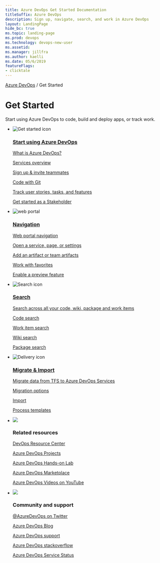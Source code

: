 ```yaml
---
title: Azure DevOps Get Started Documentation 
titleSuffix: Azure DevOps
description: Sign up, navigate, search, and work in Azure DevOps
layout: LandingPage
hide_bc: true
ms.topic: landing-page
ms.prod: devops 
ms.technology: devops-new-user
ms.assetid:  
ms.manager: jillfra 
ms.author: kaelli 
ms.date: 05/6/2019
featureFlags:
- clicktale 
---
```



<a href="/azure/devops/index">Azure DevOps</a>  /  Get Started

# Get Started 

Start using Azure DevOps to code, build and deploy apps, or track work.


<ul class="panelContent cardsF">
    <li>
        <div class="cardSize">
            <div class="cardPadding">
                <div class="card">
                    <div class="cardImageOuter">
                        <div class="cardImage">
                            <img src="https://docs.microsoft.com/media/common/i_get-started.svg" alt="Get started icon" />
                        </div>
                    </div>
                    <div class="cardText">
                        <h3><a href="/azure/devops/user-guide/index">Start using Azure DevOps</a></h3>
                        <p>
                            <a href="/azure/devops/user-guide/what-is-azure-devops">What is Azure DevOps?</a>
                        </p>
                        <p>
                            <a href="/azure/devops/user-guide/services">Services overview</a>
                        </p>
                        <p>
                            <a href="/azure/devops/user-guide/sign-up-invite-teammates">Sign up & invite teammates</a>
                        </p>
                        <p>
                            <a href="/azure/devops/user-guide/code-with-git">Code with Git</a>
                        </p>
                        <p>
                            <a href="/azure/devops/boards/get-started/plan-track-work?toc=/azure/devops/get-started/toc.json&bc=/azure/devops/get-started/breadcrumb/toc.json">Track user stories, tasks, and features</a>
                        </p>
                        <p>
                            <a href="/azure/devops/organizations/security/get-started-stakeholder?toc=/azure/devops/get-started/toc.json&bc=/azure/devops/get-started/breadcrumb/toc.json">Get started as a Stakeholder</a>
                        </p>
                    </div>
                </div>
            </div>
        </div>
    </li>
    <li>
        <div class="cardSize">
            <div class="cardPadding">
                <div class="card">
                    <div class="cardImageOuter">
                        <div class="cardImage">
                            <img src="https://docs.microsoft.com/media/common/i_portal.svg" alt="web portal" />
                        </div>
                    </div>
                    <div class="cardText">
                        <h3><a href="/azure/devops/project/navigation/index">Navigation</a></h3>
                        <p>
                            <a href="/azure/devops/project/navigation/index?toc=/azure/devops/get-started/toc.json&bc=/azure/devops/get-started/breadcrumb/toc.json">Web portal navigation</a>
                        </p>
                        <p>
                            <a href="/azure/devops/project/navigation/go-to-service-page?toc=/azure/devops/get-started/toc.json&bc=/azure/devops/get-started/breadcrumb/toc.json">Open a service, page, or settings</a>
                        </p>
                        <p>
                            <a href="/azure/devops/project/navigation/add-artifact-team?toc=/azure/devops/get-started/toc.json&bc=/azure/devops/get-started/breadcrumb/toc.json">Add an artifact or team artifacts</a>
                        </p>
                        <p>
                            <a href="/azure/devops/project/navigation/set-favorites?toc=/azure/devops/get-started/toc.json&bc=/azure/devops/get-started/breadcrumb/toc.json">Work with favorites</a>
                        </p>
                        <p>
                            <a href="/azure/devops/project/navigation/preview-features?toc=/azure/devops/get-started/toc.json&bc=/azure/devops/get-started/breadcrumb/toc.json">Enable a preview feature</a>
                        </p>
                    </div>
                </div>
            </div>
        </div>
    </li>
    <li>
        <div class="cardSize">
            <div class="cardPadding">
                <div class="card">
                    <div class="cardImageOuter">
                        <div class="cardImage">
                            <img src="https://docs.microsoft.com/media/common/i_search.svg" alt="Search icon" />
                        </div>
                    </div>
                    <div class="cardText">
                        <h3><a href="/azure/devops/project/search/index">Search</a></h3>
                        <p>
                            <a href="/azure/devops/project/search/overview?toc=/azure/devops/get-started/toc.json&bc=/azure/devops/get-started/breadcrumb/toc.json">Search across all your code, wiki, package and work items</a>
                        </p>
                        <p>
                            <a href="/azure/devops/project/search/code-search?toc=/azure/devops/get-started/toc.json&bc=/azure/devops/get-started/breadcrumb/toc.json">Code search</a>
                        </p>
                        <p>
                            <a href="/azure/devops/project/search/work-item-search?toc=/azure/devops/get-started/toc.json&bc=/azure/devops/get-started/breadcrumb/toc.json">Work item search</a>
                        </p>
                        <p>
                            <a href="/azure/devops/project/wiki/search-wiki?toc=/azure/devops/get-started/toc.json&bc=/azure/devops/get-started/breadcrumb/toc.json">Wiki search</a>
                        </p>
                        <p>
                            <a href="/azure/devops/project/search/package-search?toc=/azure/devops/get-started/toc.json&bc=/azure/devops/get-started/breadcrumb/toc.json">Package search</a>
                        </p>
                    </div>
                </div>
            </div>
        </div>
    </li>
    <li>
        <div class="cardSize">
            <div class="cardPadding">
                <div class="card">
                    <div class="cardImageOuter">
                        <div class="cardImage">
                            <img src="https://docs.microsoft.com/media/common/i_delivery.svg" alt="Delivery icon " />
                        </div>
                    </div>
                    <div class="cardText">
                        <h3><a href="/azure/devops/migrate/index">Migrate & Import</a></h3>
                        <p>
                            <a href="/azure/devops/migrate/migration-overview">Migrate data from TFS to Azure DevOps Services</a>
                        </p>
                        <p>
                            <a href="/azure/devops/migrate/migrate-from-tfs">Migration options</a>
                        </p>
                        <p>
                            <a href="/azure/devops/migrate/import">Import</a>
                        </p>
                        <p>
                            <a href="/azure/devops/migrate/migration-processtemplates">Process templates</a>
                        </p>
                    </div>
                </div>
            </div>
        </div>
    </li>
    <li>
        <div class="cardSize">
            <div class="cardPadding">
                <div class="card">
                    <div class="cardImageOuter">
                        <div class="cardImage">
                            <img src="https://docs.microsoft.com//media/common/i_multi-connect.svg" alt=" " />
                        </div>
                    </div>
                    <div class="cardText">
                        <h3>Related resources</h3>
                        <p>
                            <a href="/azure/devops/learn/">DevOps Resource Center</a>
                        </p>
                        <p>
                            <a href="/azure/devops-projects/">Azure DevOps Projects</a>
                        </p>
                        <p>
                            <a href="https://www.azuredevopslabs.com/">Azure DevOps Hands-on Lab</a>
                        </p>
                        <p>
                            <a href="https://marketplace.visualstudio.com/">Azure DevOps Marketplace</a>
                        </p>
                        <p>
                            <a href="https://www.youtube.com/channel/UC-ikyViYMM69joIAv7dlMsA">Azure DevOps Videos on YouTube</a>
                        </p>
                    </div>
                </div>
            </div>
        </div>
    </li> 
    <li>
        <div class="cardSize">
            <div class="cardPadding">
                <div class="card">
                    <div class="cardImageOuter">
                        <div class="cardImage">
                            <img src="https://docs.microsoft.com/media/common/i_support.svg" alt=" " />
                        </div>
                    </div>
                    <div class="cardText">
                        <h3>Community and support</h3>
                        <p>
                            <a href="https://twitter.com/AzureDevOps">@AzureDevOps on Twitter</a>
                        </p>
                        <p>
                            <a href="https://devblogs.microsoft.com/devops/">Azure DevOps Blog</a>
                        </p>
                        <p>
                            <a href="https://azure.microsoft.com/support/devops/">Azure DevOps support</a>
                        </p>
                        <p>
                            <a href="https://stackoverflow.com/questions/tagged/azure-devops">Azure DevOps stackoverflow</a>
                        </p>
                        <p>
                            <a href="https://status.dev.azure.com/">Azure DevOps Service Status</a>
                        </p>
                    </div>
                </div>
            </div>
        </div>
    </li> 
</ul>

